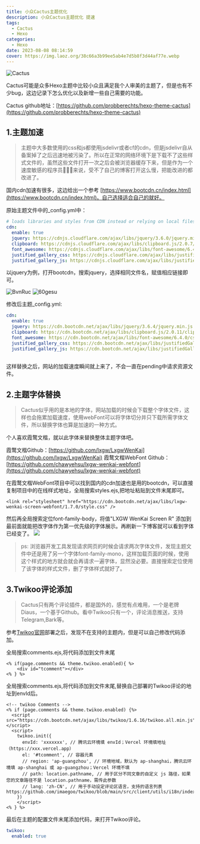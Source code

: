```yaml
---
title: 小众Cactus主题优化
description: 小众Cactus主题优化 提速
tags:
  - Cactus
  - Hexo
categories:
  - Hexo
date: 2023-08-08 08:14:59
cover: https://img.laoz.org/38c66a3b99ee5ab4e7d5b8f3d44af77e.webp
---
```

![Cactus](https://img.laoz.org/38c66a3b99ee5ab4e7d5b8f3d44af77e.webp)

Cactus可能是众多Hexo主题中比较小众且满足我个人审美的主题了，但是也有不少bug，这边记录下怎么优化以及新增一些自己需要的功能。

Cactus github地址：[https://github.com/probberechts/hexo-theme-cactus](https://github.com/probberechts/hexo-theme-cactus)

## 1.主题加速
>
> 主题中大多数使用的css和js都使用jsdelivr或者cf的cdn，但是jsdelivr自从备案掉了之后迅速地被污染了。所以在正常的网络环境下是下载不了这些样式文件的，虽然这些文件打开一次之后会被浏览器缓存下来，但是作为一个速度敏感的程序员👨🏻‍💻来说，受不了自己的博客打开这么慢，把能改进的都改进了。

国内cdn加速有很多，这边给出一个参考 [https://www.bootcdn.cn/index.html](https://www.bootcdn.cn/index.html)。自己选择适合自己的就好。

原始主题文件中的_config.yml中：

```yaml
# loads libraries and styles from CDN instead or relying on local files
cdn:
  enable: true
  jquery: https://cdnjs.cloudflare.com/ajax/libs/jquery/3.6.0/jquery.min.js
  clipboard: https://cdnjs.cloudflare.com/ajax/libs/clipboard.js/2.0.7/clipboard.min.js
  font_awesome: https://cdnjs.cloudflare.com/ajax/libs/font-awesome/6.4.0/css/all.min.css
  justified_gallery_css: https://cdnjs.cloudflare.com/ajax/libs/justifiedGallery/3.8.1/css/justifiedGallery.min.css
  justified_gallery_js: https://cdnjs.cloudflare.com/ajax/libs/justifiedGallery/3.8.1/js/jquery.justifiedGallery.min.js
```

以jquery为例，打开bootcdn，搜索jquery，选择相同文件名，赋值相应链接即可。

![BvnRuc](https://img.laoz.org/6022f73dc49668754cc5fb9a9cc8ae95.webp)
![60gesu](https://img.laoz.org/352bf9f8d03958eab5da2eb657099174.webp)


修改后主题_config.yml:

```yaml
cdn:
  enable: true
  jquery: https://cdn.bootcdn.net/ajax/libs/jquery/3.6.4/jquery.min.js
  clipboard: https://cdn.bootcdn.net/ajax/libs/clipboard.js/2.0.11/clipboard.min.js
  font_awesome: https://cdn.bootcdn.net/ajax/libs/font-awesome/6.4.0/css/all.min.css
  justified_gallery_css: https://cdn.bootcdn.net/ajax/libs/justifiedGallery/3.8.1/css/justifiedGallery.min.css
  justified_gallery_js: https://cdn.bootcdn.net/ajax/libs/justifiedGallery/3.8.1/js/jquery.justifiedGallery.min.js
 
```

这样替换之后，网站的加载速度瞬间就上来了，不会一直在pending中请求资源文件。

## 2.主题字体替换
>
> Cactus似乎用的是本地的字体，网站加载的时候会下载整个字体文件，这样也会拖累加载速度，使用webFont可以将字体切分并只下载所需字体文件，所以替换字体也算是加速的一种方式。

个人喜欢霞鹜文楷，就以此字体来替换整体主题字体吧。

霞鹜文楷Github：[https://github.com/lxgw/LxgwWenKai](https://github.com/lxgw/LxgwWenKai)
霞鹜文楷WebFont Github：[https://github.com/chawyehsu/lxgw-wenkai-webfont](https://github.com/chawyehsu/lxgw-wenkai-webfont)

在霞鹜文楷WebFont项目中可以找到国内的cdn加速也是用的bootcdn，可以直接复制项目中的在线样式地址，全局搜索styles.ejs,把地址粘贴到文件末尾即可。

```text
<link rel="stylesheet" href="https://cdn.bootcdn.net/ajax/libs/lxgw-wenkai-screen-webfont/1.7.0/style.css" />

```

然后再全局搜索定位font-family-body，将值"LXGW WenKai Screen R" 添加到最前面就能把改字体作为第一优先级的字体展示。再刷新一下博客就可以看到字体已经变了。
![](https://img.laoz.org/907e6227ba3dcf48ea6f7c1a7ba9af60.webp)

> ps: 浏览器开发工具发现请求网页的时候会请求两次字体文件，发现主题文件中还是用了另一个字体font-family-mono，这样加载页面的时候，使用这个样式的地方就会就会再请求一遍字体，显然没必要。直接搜索定位使用了该字体的样式文件，删了字体样式就好了。

## 3.Twikoo评论添加
>
> Cactus只有两个评论插件，都是国外的，感觉有点难用，一个是老牌Diaus，一个基于Github。看中Twikoo只有一个，评论消息推送，支持Telegram,Bark等。

参考[Twikoo官网](https://twikoo.js.org/)部署之后，发现不在支持的主题内，但是可以自己修改代码添加。

全局搜索comments.ejs,将代码添加到文件末尾

```ejs
<% if(page.comments && theme.twikoo.enabled){ %>
    <div id="tcomment"></div>
<% } %>
```

全局搜索comments.ejs,将代码添加到文件末尾,替换自己部署的Twikoo评论的地址到envId后。

```ejs
<!-- twikoo Comments -->
<% if (page.comments && theme.twikoo.enabled) {%>
  <script src="https://cdn.bootcdn.net/ajax/libs/twikoo/1.6.16/twikoo.all.min.js"></script>
  <script>
    twikoo.init({
      envId: 'xxxxxxx', // 腾讯云环境填 envId；Vercel 环境填地址（https://xxx.vercel.app）
      el: '#tcomment', // 容器元素
      // region: 'ap-guangzhou', // 环境地域，默认为 ap-shanghai，腾讯云环境填 ap-shanghai 或 ap-guangzhou；Vercel 环境不填
      // path: location.pathname, // 用于区分不同文章的自定义 js 路径，如果您的文章路径不是 location.pathname，需传此参数
      // lang: 'zh-CN', // 用于手动设定评论区语言，支持的语言列表 https://github.com/imaegoo/twikoo/blob/main/src/client/utils/i18n/index.js
    })
    </script>
<% } %>
```

最后在主题的配置文件末尾添加代码，来打开Twikoo评论。

```yaml
twikoo:
  enabled: true
```
